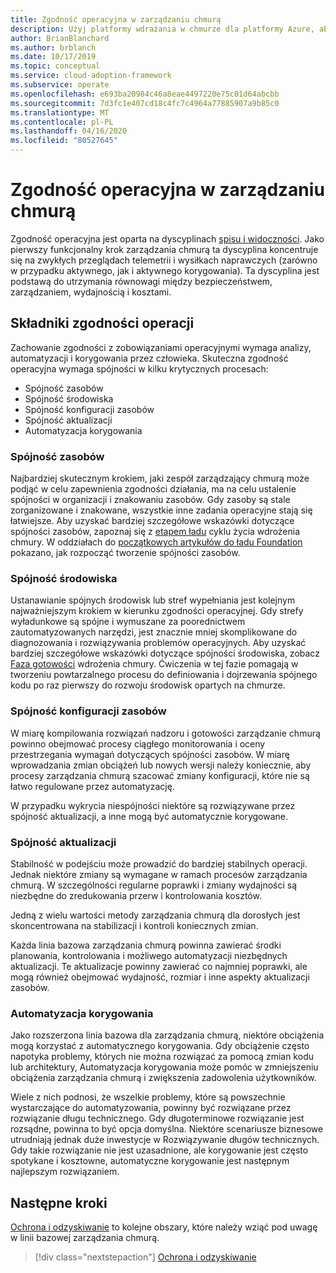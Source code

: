 ```yaml
---
title: Zgodność operacyjna w zarządzaniu chmurą
description: Użyj platformy wdrażania w chmurze dla platformy Azure, aby dowiedzieć się, jak zachować zgodność z zobowiązaniami operacyjnymi.
author: BrianBlanchard
ms.author: brblanch
ms.date: 10/17/2019
ms.topic: conceptual
ms.service: cloud-adoption-framework
ms.subservice: operate
ms.openlocfilehash: e693ba20984c46a8eae4497220e75c01d64abcbb
ms.sourcegitcommit: 7d3fc1e407cd18c4fc7c4964a77885907a9b85c0
ms.translationtype: MT
ms.contentlocale: pl-PL
ms.lasthandoff: 04/16/2020
ms.locfileid: "80527645"
---
```

# <a name="operational-compliance-in-cloud-management"></a>Zgodność operacyjna w zarządzaniu chmurą

Zgodność operacyjna jest oparta na dyscyplinach [spisu i widoczności](./inventory.md). Jako pierwszy funkcjonalny krok zarządzania chmurą ta dyscyplina koncentruje się na zwykłych przeglądach telemetrii i wysiłkach naprawczych (zarówno w przypadku aktywnego, jak i aktywnego korygowania). Ta dyscyplina jest podstawą do utrzymania równowagi między bezpieczeństwem, zarządzaniem, wydajnością i kosztami.

## <a name="components-of-operations-compliance"></a>Składniki zgodności operacji

Zachowanie zgodności z zobowiązaniami operacyjnymi wymaga analizy, automatyzacji i korygowania przez człowieka. Skuteczna zgodność operacyjna wymaga spójności w kilku krytycznych procesach:

- Spójność zasobów
- Spójność środowiska
- Spójność konfiguracji zasobów
- Spójność aktualizacji
- Automatyzacja korygowania

### <a name="resource-consistency"></a>Spójność zasobów

Najbardziej skutecznym krokiem, jaki zespół zarządzający chmurą może podjąć w celu zapewnienia zgodności działania, ma na celu ustalenie spójności w organizacji i znakowaniu zasobów. Gdy zasoby są stale zorganizowane i znakowane, wszystkie inne zadania operacyjne stają się łatwiejsze. Aby uzyskać bardziej szczegółowe wskazówki dotyczące spójności zasobów, zapoznaj się z [etapem ładu](../../govern/index.md) cyklu życia wdrożenia chmury. W oddziałach do [początkowych artykułów do ładu Foundation](../../govern/initial-foundation.md) pokazano, jak rozpocząć tworzenie spójności zasobów.

### <a name="environment-consistency"></a>Spójność środowiska

Ustanawianie spójnych środowisk lub stref wypełniania jest kolejnym najważniejszym krokiem w kierunku zgodności operacyjnej. Gdy strefy wyładunkowe są spójne i wymuszane za poorednictwem zautomatyzowanych narzędzi, jest znacznie mniej skomplikowane do diagnozowania i rozwiązywania problemów operacyjnych. Aby uzyskać bardziej szczegółowe wskazówki dotyczące spójności środowiska, zobacz [Faza gotowości](../../ready/index.md) wdrożenia chmury. Ćwiczenia w tej fazie pomagają w tworzeniu powtarzalnego procesu do definiowania i dojrzewania spójnego kodu po raz pierwszy do rozwoju środowisk opartych na chmurze.

### <a name="resource-configuration-consistency"></a>Spójność konfiguracji zasobów

W miarę kompilowania rozwiązań nadzoru i gotowości zarządzanie chmurą powinno obejmować procesy ciągłego monitorowania i oceny przestrzegania wymagań dotyczących spójności zasobów. W miarę wprowadzania zmian obciążeń lub nowych wersji należy koniecznie, aby procesy zarządzania chmurą szacować zmiany konfiguracji, które nie są łatwo regulowane przez automatyzację.

W przypadku wykrycia niespójności niektóre są rozwiązywane przez spójność aktualizacji, a inne mogą być automatycznie korygowane.

### <a name="update-consistency"></a>Spójność aktualizacji

Stabilność w podejściu może prowadzić do bardziej stabilnych operacji. Jednak niektóre zmiany są wymagane w ramach procesów zarządzania chmurą. W szczególności regularne poprawki i zmiany wydajności są niezbędne do zredukowania przerw i kontrolowania kosztów.

Jedną z wielu wartości metody zarządzania chmurą dla dorosłych jest skoncentrowana na stabilizacji i kontroli koniecznych zmian.

Każda linia bazowa zarządzania chmurą powinna zawierać środki planowania, kontrolowania i możliwego automatyzacji niezbędnych aktualizacji. Te aktualizacje powinny zawierać co najmniej poprawki, ale mogą również obejmować wydajność, rozmiar i inne aspekty aktualizacji zasobów.

### <a name="remediation-automation"></a>Automatyzacja korygowania

Jako rozszerzona linia bazowa dla zarządzania chmurą, niektóre obciążenia mogą korzystać z automatycznego korygowania. Gdy obciążenie często napotyka problemy, których nie można rozwiązać za pomocą zmian kodu lub architektury, Automatyzacja korygowania może pomóc w zmniejszeniu obciążenia zarządzania chmurą i zwiększenia zadowolenia użytkowników.

Wiele z nich podnosi, że wszelkie problemy, które są powszechnie wystarczające do automatyzowania, powinny być rozwiązane przez rozwiązanie długu technicznego. Gdy długoterminowe rozwiązanie jest rozsądne, powinna to być opcja domyślna. Niektóre scenariusze biznesowe utrudniają jednak duże inwestycje w Rozwiązywanie długów technicznych. Gdy takie rozwiązanie nie jest uzasadnione, ale korygowanie jest często spotykane i kosztowne, automatyczne korygowanie jest następnym najlepszym rozwiązaniem.

## <a name="next-steps"></a>Następne kroki

[Ochrona i odzyskiwanie](./protect.md) to kolejne obszary, które należy wziąć pod uwagę w linii bazowej zarządzania chmurą.

> [!div class="nextstepaction"]
> [Ochrona i odzyskiwanie](./protect.md)
